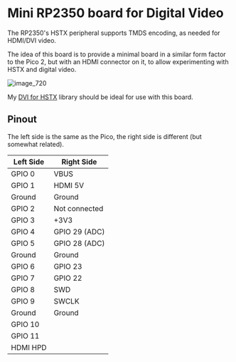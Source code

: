 # Mini RP2350 board for Digital Video

The RP2350's HSTX peripheral supports TMDS encoding, as needed for HDMI/DVI video.

The idea of this board is to provide a minimal board in a similar form factor to the Pico 2, but with an HDMI connector on it, to allow experimenting with HSTX and digital video.

![image_720](https://github.com/user-attachments/assets/a6ff67bf-fb8c-44f8-9487-60a8524ab704)

My [DVI for HSTX](https://github.com/MichaelBell/dvhstx) library should be ideal for use with this board.

## Pinout

The left side is the same as the Pico, the right side is different (but somewhat related).

| Left Side | Right Side |
| --------- | ---------- |
| GPIO 0    | VBUS       |
| GPIO 1    | HDMI 5V    |
| Ground    | Ground     |
| GPIO 2    | Not connected |
| GPIO 3    | +3V3       |
| GPIO 4    | GPIO 29 (ADC) |
| GPIO 5    | GPIO 28 (ADC) |
| Ground    | Ground     |
| GPIO 6    | GPIO 23    |
| GPIO 7    | GPIO 22    |
| GPIO 8    | SWD        |
| GPIO 9    | SWCLK      |
| Ground    | Ground     |
| GPIO 10   |            |
| GPIO 11   |            |
| HDMI HPD  |            |
